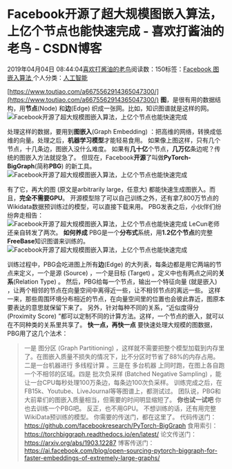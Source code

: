 
# Facebook开源了超大规模图嵌入算法，上亿个节点也能快速完成 - 喜欢打酱油的老鸟 - CSDN博客


2019年04月04日 08:44:04[喜欢打酱油的老鸟](https://me.csdn.net/weixin_42137700)阅读数：150标签：[Facebook																](https://so.csdn.net/so/search/s.do?q=Facebook&t=blog)[图嵌入算法																](https://so.csdn.net/so/search/s.do?q=图嵌入算法&t=blog)[
							](https://so.csdn.net/so/search/s.do?q=Facebook&t=blog)个人分类：[人工智能																](https://blog.csdn.net/weixin_42137700/article/category/7820233)


[https://www.toutiao.com/a6675562914365047300/](https://www.toutiao.com/a6675562914365047300/)
**图**，是很有用的数据结构，用**节点**(Node) 和**边**(Edge) 织成一张网。比如，知识图谱就是这样的网。
![Facebook开源了超大规模图嵌入算法，上亿个节点也能快速完成](http://p1.pstatp.com/large/pgc-image/4f46775c4796451aab5672247b9d530e)

处理这样的数据，要用到**图嵌入**(Graph Embedding) ：把高维的网络，转换成低维的向量。处理之后，**机器学习模型**才能轻易食用。
如果像上图这样，只有几个节点，十几条边，图嵌入没什么难度。
如果有**几十亿**个节点，**几万亿**条边呢？传统的图嵌入方法就捉急了。
但现在，Facebook**开源**了叫做**PyTorch-BigGraph**(简称**PBG**) 的新工具。
![Facebook开源了超大规模图嵌入算法，上亿个节点也能快速完成](http://p1.pstatp.com/large/pgc-image/c2f165febfac47228f0a773cf25d070a)

有了它，再大的图 (原文是arbitrarily large，任意大) 都能快速生成图嵌入。而且，**完全不需要GPU**。
开源模型除了可以自己训练之外，还有拿7,800万节点的Wikidata数据预训练过的模型，可以直接下载来用。
PBG发表之后，小伙伴们纷纷奔走相告：
![Facebook开源了超大规模图嵌入算法，上亿个节点也能快速完成](http://p1.pstatp.com/large/pgc-image/7e83e0dee3c4427486ad9f1cf409dc77)
LeCun老师还亲自转发了两次。
**如何养成**
PBG是一个**分布式**系统，用**1.2亿个节点**的完整**FreeBase**知识图谱来训练的。
![Facebook开源了超大规模图嵌入算法，上亿个节点也能快速完成](http://p3.pstatp.com/large/pgc-image/0c4556765f2144dd8c5e471bcd957908)

训练过程中，PBG会吃进图上所有**边**(Edge) 的大列表，每条边都是用它两端的节点来定义，一个是源 (Source) ，一个是目标 (Target) 。定义中也有两点之间的**关系**(Relation Type) 。
然后，PBG给每一个节点，输出一个特征向量 (就是嵌入) ，让两个相邻的节点在向量空间中离得近一些，让不相邻节点的离远一些。
这样一来，那些周围环境分布相近的节点，在向量空间里的位置也会彼此靠近，图原本要表达的意思就保留下来了。
另外，针对每种不同的关系，“近似度得分 (Proximity Score) ”都可以定制不同的计算方法。这样，一个节点的嵌入，就可以在不同种类的关系里共享了。
**快一点，再快一点**
要快速处理大规模的图数据，PBG用了这几个法术：
> 一是
> 图分区
> (Graph Partitioning) ，这样就不需要把整个模型加载到内存里了。在图嵌入质量不损失的情况下，比不分区时节省了88%的内存占用。二是一台机器进行
> 多线程计算
> 。三是在
> 多台机器
> 上同时跑，在图上各自跑一个不相邻的区域。四是
> 批次负采样
> (Batched Negative Sampling) ，能让一台CPU每秒处理100万条边，每条边100次负采样。
训练完成之后，在FB15k、Youtube、LiveJournal等等图谱上，都测试过。
团队说，PBG和大前辈们的图嵌入质量相当，但需要的时间明显缩短了。
**你也试一试吧**
你也去训练一个PBG吧。
反正，也不用GPU。
不想训练的话，还有用完整WikiData预训练的模型。
你需要的传送门，都在这里了。
代码传送门：
https://github.com/facebookresearch/PyTorch-BigGraph
食用索引：
https://torchbiggraph.readthedocs.io/en/latest/
论文传送门：
https://arxiv.org/abs/1903.12287
博客传送门：
https://ai.facebook.com/blog/open-sourcing-pytorch-biggraph-for-faster-embeddings-of-extremely-large-graphs/

